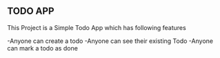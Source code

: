 ## TODO APP 

This Project is a Simple Todo App which has following features  

-Anyone can create a todo 
-Anyone can see their existing Todo
-Anyone can mark a todo as done
